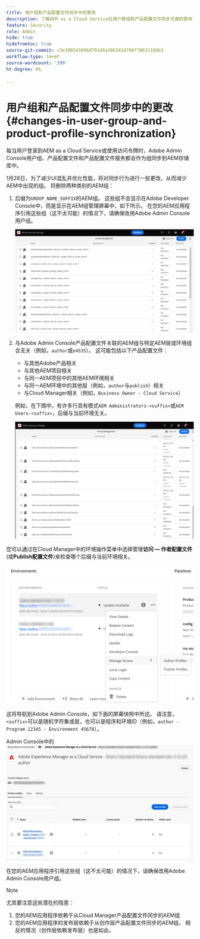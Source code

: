 ```yaml
---
title: 用户组和产品配置文件同步中的更改
description: 了解AEM as a Cloud Service在用户群组和产品配置文件同步方面的更改
feature: Security
role: Admin
hide: true
hidefromtoc: true
source-git-commit: c3e3905d3896d79149a386241d798f78631184b3
workflow-type: tm+mt
source-wordcount: '399'
ht-degree: 0%

---
```



# 用户组和产品配置文件同步中的更改 {#changes-in-user-group-and-product-profile-synchronization}

每当用户登录到AEM as a Cloud Service或使用访问令牌时，Adobe Admin Console用户组、产品配置文件和产品配置文件服务都会作为组同步到AEM存储库中。

1月28日，为了减少UI混乱并优化性能，将对同步行为进行一些更改，从而减少AEM中出现的组。 将删除两种类别的AEM组：

1. 后缀为`GROUP_NAME_SUFFIX`的AEM组。 这些组不会显示在Adobe Developer Console中，而是显示在AEM组管理屏幕中，如下所示。 在您的AEM应用程序引用这些组（这不太可能）的情况下，请确保改用Adobe Admin Console用户组。

   ![已删除组1](/help/security/assets/removed-groups-1.png)

1. 与Adobe Admin Console产品配置文件关联的AEM组与特定AEM层或环境组合无关（例如，`author`或`e4535`）。 这可能包括以下产品配置文件：

   * 与其他Adobe产品相关
   * 与其他AEM项目相关
   * 与同一AEM项目中的其他AEM环境相关
   * 与同一AEM环境中的其他层（例如，`author`与`publish`）相关
   * 与Cloud Manager相关（例如，`Business Owner - Cloud Service`）

   例如，在下图中，有许多行具有模式`AEM Administrators-<suffix>`或`AEM Users-<suffix>`，后缀与当前环境无关。

   ![已删除组2](/help/security/assets/removed-groups-2.png)

您可以通过在Cloud Manager中的环境操作菜单中选择管理&#x200B;**访问 — 作者配置文件**(或&#x200B;**Publish配置文件**)来检查哪个后缀与当前环境相关。

![检查后缀](/help/security/assets/suffix-check.png)

这将导航到Adobe Admin Console，如下面的屏幕快照中所述。 请注意，`<suffix>`可以是随机字符集或层，也可以是程序和环境ID（例如，`author - Program 12345 - Environment 45678`）。

Admin Console中的![后缀](/help/security/assets/admin-console-profile-suffixes.png)

在您的AEM应用程序引用这些组（这不太可能）的情况下，请确保改用Adobe Admin Console用户组。

>[!NOTE]
>
>尤其要注意这些潜在的隐患：
>
>1. 您的AEM应用程序依赖于从Cloud Manager产品配置文件同步的AEM组
>1. 您的AEM应用程序的发布层依赖于从创作层产品配置文件同步的AEM组。 相反的情况（创作层依赖发布层）也是如此。